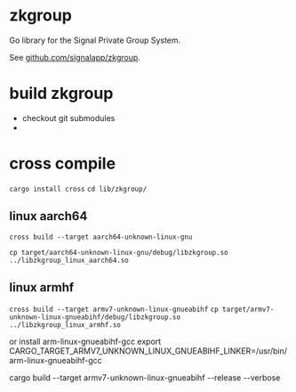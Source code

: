 # zkgroup

Go library for the Signal Private Group System.

See [github.com/signalapp/zkgroup](https://github.com/signalapp/zkgroup).

# build zkgroup

- checkout git submodules
-

# cross compile

`cargo install cross`
`cd lib/zkgroup/`

## linux aarch64


`cross build --target aarch64-unknown-linux-gnu`

`cp target/aarch64-unknown-linux-gnu/debug/libzkgroup.so ../libzkgroup_linux_aarch64.so`


## linux armhf 

`cross build --target armv7-unknown-linux-gnueabihf`
`cp target/armv7-unknown-linux-gnueabihf/debug/libzkgroup.so ../libzkgroup_linux_armhf.so`

or install  arm-linux-gnueabihf-gcc
export CARGO_TARGET_ARMV7_UNKNOWN_LINUX_GNUEABIHF_LINKER=/usr/bin/arm-linux-gnueabihf-gcc

cargo build --target armv7-unknown-linux-gnueabihf --release --verbose